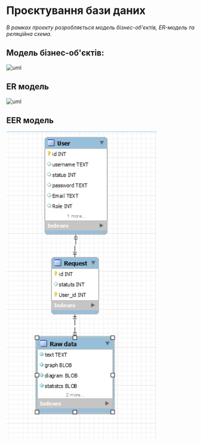 # Проєктування бази даних

*В рамках проекту розробляється модель бізнес-об'єктів, ER-модель та реляційна схема.*

## Модель бізнес-об'єктів:
![uml](http://www.plantuml.com/plantuml/proxy?cache=no&src=https://raw.githubusercontent.com/mq1488/Media-content-analysis-system/master/src/uml/Er/Business_model)

## ER модель
![uml](http://www.plantuml.com/plantuml/proxy?cache=no&src=https://raw.githubusercontent.com/mq1488/Media-content-analysis-system/master/src/uml/Er/Er_model)

## EER модель
![atl](https://github.com/mq1488/Media-content-analysis-system/blob/master/src/uml/Er/image.png)
